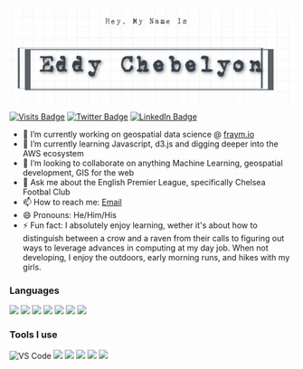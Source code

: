 [![My Banner](./assets/echebelyon.gif)](https://github.com/EChebelyon)

[![Visits Badge](https://badges.pufler.dev/visits/EChebelyon/EChebelyon)](https://github.com/EChebelyon)
[![Twitter Badge](https://img.shields.io/badge/Twitter-Profile-informational?style=flat&logo=twitter&logoColor=white&color=1CA2F1)](https://twitter.com/Echebelyon)
[![LinkedIn Badge](https://img.shields.io/badge/LinkedIn-Profile-informational?style=flat&logo=linkedin&logoColor=white&color=0D76A8)](https://www.linkedin.com/in/eddy-chebelyon/)

- 🔭 I’m currently working on geospatial data science @ [fraym.io](https://fraym.io/)
- 🌱 I’m currently learning Javascript, d3.js and digging deeper into the AWS ecosystem
- 👯 I’m looking to collaborate on anything Machine Learning, geospatial development, GIS for the web
- 💬 Ask me about the English Premier League, specifically Chelsea Footbal Club
- 📫 How to reach me: [Email](kipedie@gmail.com)
- 😄 Pronouns: He/Him/His
- ⚡ Fun fact: I absolutely enjoy learning, wether it's about how to distinguish between a crow and a raven from their calls to figuring out ways to leverage advances in computing at my day job. When not developing, I enjoy the outdoors, early morning runs, and hikes with my girls.

### Languages

![](https://img.shields.io/badge/Code-Python-informational?style=flat&logo=python&logoColor=white&color=blue)
![](https://img.shields.io/badge/Code-Vue.js-informational?style=flat&logo=Vue.js&logoColor=white&color=blue)
![](https://img.shields.io/badge/Code-R-informational?style=flat&logo=R&logoColor=white&color=blue)
![](https://img.shields.io/badge/Code-D3.js-informational?style=flat&logo=D3.js&logoColor=white&color=blue)
![](https://img.shields.io/badge/Code-JS-informational?style=flat&logo=JavaScript&logoColor=white&color=blue)
![](https://img.shields.io/badge/Code-HTML-informational?style=flat&logo=HTML5&logoColor=white&color=blue)
![](https://img.shields.io/badge/Code-CSS-informational?style=flat&logo=CSS3&logoColor=white&color=blue)

### Tools I use

![VS Code](https://img.shields.io/badge/Visual%20Studio%20Code-blueviolet.svg?logo=visual-studio-code)
![](https://img.shields.io/badge/Qgis-blueviolet.svg?logo=Qgis)
![](https://img.shields.io/badge/JupyterLab-blueviolet.svg?logo=jupyter)
![](https://img.shields.io/badge/Docker-blueviolet.svg?logo=docker)
![](https://img.shields.io/badge/PostgreSQL-blueviolet.svg?logo=postgresql)
![](https://img.shields.io/badge/AWS-blueviolet.svg?logo=amazon-aws)
